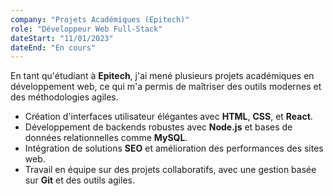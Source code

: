 ```yaml
---
company: "Projets Académiques (Epitech)"
role: "Développeur Web Full-Stack"
dateStart: "11/01/2023"
dateEnd: "En cours"
---
```


En tant qu'étudiant à **Epitech**, j'ai mené plusieurs projets académiques en développement web, ce qui m'a permis de maîtriser des outils modernes et des méthodologies agiles.

- Création d'interfaces utilisateur élégantes avec **HTML**, **CSS**, et **React**.
- Développement de backends robustes avec **Node.js** et bases de données relationnelles comme **MySQL**.
- Intégration de solutions **SEO** et amélioration des performances des sites web.
- Travail en équipe sur des projets collaboratifs, avec une gestion basée sur **Git** et des outils agiles.